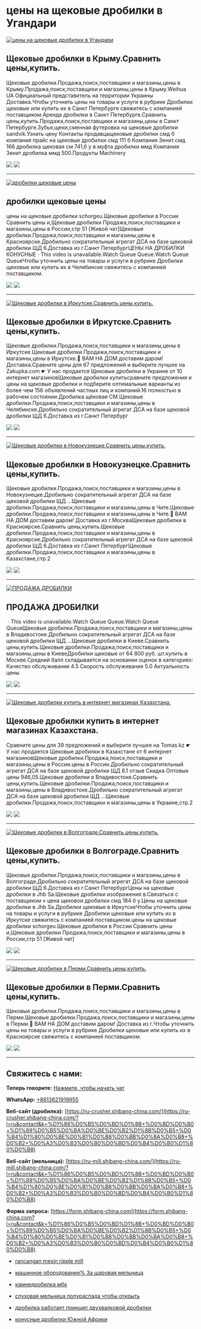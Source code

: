 # цены на щековые дробилки в Угандари

<a href="https://swt.shibang-china.com/?l=ru&img&k=%D1%86%D0%B5%D0%BD%D1%8B+%D0%BD%D0%B0+%D1%89%D0%B5%D0%BA%D0%BE%D0%B2%D1%8B%D0%B5+%D0%B4%D1%80%D0%BE%D0%B1%D0%B8%D0%BB%D0%BA%D0%B8+%D0%B2+%D0%A3%D0%B3%D0%B0%D0%BD%D0%B4%D0%B0%D1%80%D0%B8" target="_blank">![цены на щековые дробилки в Угандари](http://static.shibang-china.com/all-800x300/184.jpg)</a>

## Щековые дробилки в Крыму.Сравнить цены,купить.
Щековые дробилки.Продажа,поиск,поставщики и магазины,цены в Крыму.Продажа,поиск,поставщики и магазины,цены в Крыму.Weihua UA Официальный представитель на территории Украины Доставка.Чтобы уточнить цены на товары и услуги в рубрике Дробилки щековые или купить их в Санкт Петербурге свяжитесь с компанией поставщиком.Аренда дробилки в Санкт Петербурге.Сравнить цены,купить.Продажа,поиск,поставщики и магазины,цены в Санкт Петербурге.Зубья,щеки,сменная футеровка на щековые дробилки sandvik.Узнать цену Контакты продавцащековые дробилки смд б компания прайс на щековые дробилки смд 111 б Компания Зенит.смд 166 дробилка щековая см 741,б у в.муфта дробилки ммд Компания Зенит дробилка ммд 500.Продукты Machinery


<a href="https://whatsapp.shibangsoft.com/WhatsApp.php" target="_blank" title="WhatsApp">![](http://static.shibang-china.com/icon/whatsapp.png)</a> <a href="https://swt.shibang-china.com/?l=ru&icon&k=%D1%86%D0%B5%D0%BD%D1%8B+%D0%BD%D0%B0+%D1%89%D0%B5%D0%BA%D0%BE%D0%B2%D1%8B%D0%B5+%D0%B4%D1%80%D0%BE%D0%B1%D0%B8%D0%BB%D0%BA%D0%B8+%D0%B2+%D0%A3%D0%B3%D0%B0%D0%BD%D0%B4%D0%B0%D1%80%D0%B8" target="_blank">![](http://static.shibang-china.com/icon/chat-ru.png)</a>

---

<a href="https://swt.shibang-china.com/?l=ru&img&k=%D1%86%D0%B5%D0%BD%D1%8B+%D0%BD%D0%B0+%D1%89%D0%B5%D0%BA%D0%BE%D0%B2%D1%8B%D0%B5+%D0%B4%D1%80%D0%BE%D0%B1%D0%B8%D0%BB%D0%BA%D0%B8+%D0%B2+%D0%A3%D0%B3%D0%B0%D0%BD%D0%B4%D0%B0%D1%80%D0%B8" target="_blank">![дробилки щековые цены](http://static.shibang-china.com/all-800x300/755.jpg)</a>

## дробилки щековые цены
цены на щековые дробилки schorgeu.Щековые дробилки в России Сравнить цены и,Щековые дробилки Продажа,поиск,поставщики и магазины,цены в России,стр 51 [Живой чат]Щековые дробилки.Продажа,поиск,поставщики и магазины,цены в Красноярске.Дробильно сократительный агрегат ДСА на базе щековой дробилки ЩД 6.Доставка из г.Санкт ПетербургЦЕНЫ НА ДРОБИЛКИ КОНУСНЫЕ&nbsp;&#0183;&#32;This video is unavailable.Watch Queue Queue.Watch Queue QueueЧтобы уточнить цены на товары и услуги в рубрике Дробилки щековые или купить их в Челябинске свяжитесь с компанией поставщиком.


<a href="https://whatsapp.shibangsoft.com/WhatsApp.php" target="_blank" title="WhatsApp">![](http://static.shibang-china.com/icon/whatsapp.png)</a> <a href="https://swt.shibang-china.com/?l=ru&icon&k=%D1%86%D0%B5%D0%BD%D1%8B+%D0%BD%D0%B0+%D1%89%D0%B5%D0%BA%D0%BE%D0%B2%D1%8B%D0%B5+%D0%B4%D1%80%D0%BE%D0%B1%D0%B8%D0%BB%D0%BA%D0%B8+%D0%B2+%D0%A3%D0%B3%D0%B0%D0%BD%D0%B4%D0%B0%D1%80%D0%B8" target="_blank">![](http://static.shibang-china.com/icon/chat-ru.png)</a>

---

<a href="https://swt.shibang-china.com/?l=ru&img&k=%D1%86%D0%B5%D0%BD%D1%8B+%D0%BD%D0%B0+%D1%89%D0%B5%D0%BA%D0%BE%D0%B2%D1%8B%D0%B5+%D0%B4%D1%80%D0%BE%D0%B1%D0%B8%D0%BB%D0%BA%D0%B8+%D0%B2+%D0%A3%D0%B3%D0%B0%D0%BD%D0%B4%D0%B0%D1%80%D0%B8" target="_blank">![Щековые дробилки в Иркутске.Сравнить цены,купить.](http://static.shibang-china.com/all-800x300/990.jpg)</a>

## Щековые дробилки в Иркутске.Сравнить цены,купить.
Щековые дробилки.Продажа,поиск,поставщики и магазины,цены в Иркутске.Щековые дробилки.Продажа,поиск,поставщики и магазины,цены в Иркутске.🎁 ВАМ НА ДОМ доставим даром! Доставка.Сравните цены для 67 предложений и выберите лучшее на Zakupka.com ☛ У нас продается Щековые дробилки в Украине от 10 интернет магазиновЩековые дробилки купитьcравните предложения и цены на щековые дробилки и подберите оптимальные варианты из более чем 156 объявлений частных лиц и компаний.16 полностью в рабочем состоянии.Дробилка щёковая СМ.Щековые дробилки.Продажа,поиск,поставщики и магазины,цены в Челябинске.Дробильно сократительный агрегат ДСА на базе щековой дробилки ЩД 6.Доставка из г.Санкт Петербург


<a href="https://whatsapp.shibangsoft.com/WhatsApp.php" target="_blank" title="WhatsApp">![](http://static.shibang-china.com/icon/whatsapp.png)</a> <a href="https://swt.shibang-china.com/?l=ru&icon&k=%D1%86%D0%B5%D0%BD%D1%8B+%D0%BD%D0%B0+%D1%89%D0%B5%D0%BA%D0%BE%D0%B2%D1%8B%D0%B5+%D0%B4%D1%80%D0%BE%D0%B1%D0%B8%D0%BB%D0%BA%D0%B8+%D0%B2+%D0%A3%D0%B3%D0%B0%D0%BD%D0%B4%D0%B0%D1%80%D0%B8" target="_blank">![](http://static.shibang-china.com/icon/chat-ru.png)</a>

---

<a href="https://swt.shibang-china.com/?l=ru&img&k=%D1%86%D0%B5%D0%BD%D1%8B+%D0%BD%D0%B0+%D1%89%D0%B5%D0%BA%D0%BE%D0%B2%D1%8B%D0%B5+%D0%B4%D1%80%D0%BE%D0%B1%D0%B8%D0%BB%D0%BA%D0%B8+%D0%B2+%D0%A3%D0%B3%D0%B0%D0%BD%D0%B4%D0%B0%D1%80%D0%B8" target="_blank">![Щековые дробилки в Новокузнецке.Сравнить цены,купить.](http://static.shibang-china.com/all-800x300/767.jpg)</a>

## Щековые дробилки в Новокузнецке.Сравнить цены,купить.
Щековые дробилки.Продажа,поиск,поставщики и магазины,цены в Новокузнецке.Дробильно сократительный агрегат ДСА на базе щековой дробилки ЩД …Щековые дробилки.Продажа,поиск,поставщики и магазины,цены в Чите.Щековые дробилки.Продажа,поиск,поставщики и магазины,цены в Чите.🎁 ВАМ НА ДОМ доставим даром! Доставка из г.МоскваЩековые дробилки в Красноярске.Сравнить цены,купить.Щековые дробилки.Продажа,поиск,поставщики и магазины,цены в Красноярске.Дробильно сократительный агрегат ДСА на базе щековой дробилки ЩД 6.Доставка из г.Санкт ПетербургЩековые дробилки.Продажа,поиск,поставщики и магазины,цены в Казахстане,стр.2


<a href="https://whatsapp.shibangsoft.com/WhatsApp.php" target="_blank" title="WhatsApp">![](http://static.shibang-china.com/icon/whatsapp.png)</a> <a href="https://swt.shibang-china.com/?l=ru&icon&k=%D1%86%D0%B5%D0%BD%D1%8B+%D0%BD%D0%B0+%D1%89%D0%B5%D0%BA%D0%BE%D0%B2%D1%8B%D0%B5+%D0%B4%D1%80%D0%BE%D0%B1%D0%B8%D0%BB%D0%BA%D0%B8+%D0%B2+%D0%A3%D0%B3%D0%B0%D0%BD%D0%B4%D0%B0%D1%80%D0%B8" target="_blank">![](http://static.shibang-china.com/icon/chat-ru.png)</a>

---

<a href="https://swt.shibang-china.com/?l=ru&img&k=%D1%86%D0%B5%D0%BD%D1%8B+%D0%BD%D0%B0+%D1%89%D0%B5%D0%BA%D0%BE%D0%B2%D1%8B%D0%B5+%D0%B4%D1%80%D0%BE%D0%B1%D0%B8%D0%BB%D0%BA%D0%B8+%D0%B2+%D0%A3%D0%B3%D0%B0%D0%BD%D0%B4%D0%B0%D1%80%D0%B8" target="_blank">![ПРОДАЖА ДРОБИЛКИ](http://static.shibang-china.com/all-800x300/1229.jpg)</a>

## ПРОДАЖА ДРОБИЛКИ
&nbsp;&#0183;&#32;This video is unavailable.Watch Queue Queue.Watch Queue QueueЩековые дробилки.Продажа,поиск,поставщики и магазины,цены в Владивостоке.Дробильно сократительный агрегат ДСА на базе щековой дробилки ЩД …Щековые дробилки в Киеве.Сравнить цены,купить.Щековые дробилки.Продажа,поиск,поставщики и магазины,цены в КиевеДробилки щековые от 64 800 руб. шт.купить в Москве.Средний балл складывается на основании оценок в категориях: Качество обслуживания 4.5 Скорость обслуживания 5.0 Актуальность цены


<a href="https://whatsapp.shibangsoft.com/WhatsApp.php" target="_blank" title="WhatsApp">![](http://static.shibang-china.com/icon/whatsapp.png)</a> <a href="https://swt.shibang-china.com/?l=ru&icon&k=%D1%86%D0%B5%D0%BD%D1%8B+%D0%BD%D0%B0+%D1%89%D0%B5%D0%BA%D0%BE%D0%B2%D1%8B%D0%B5+%D0%B4%D1%80%D0%BE%D0%B1%D0%B8%D0%BB%D0%BA%D0%B8+%D0%B2+%D0%A3%D0%B3%D0%B0%D0%BD%D0%B4%D0%B0%D1%80%D0%B8" target="_blank">![](http://static.shibang-china.com/icon/chat-ru.png)</a>

---

<a href="https://swt.shibang-china.com/?l=ru&img&k=%D1%86%D0%B5%D0%BD%D1%8B+%D0%BD%D0%B0+%D1%89%D0%B5%D0%BA%D0%BE%D0%B2%D1%8B%D0%B5+%D0%B4%D1%80%D0%BE%D0%B1%D0%B8%D0%BB%D0%BA%D0%B8+%D0%B2+%D0%A3%D0%B3%D0%B0%D0%BD%D0%B4%D0%B0%D1%80%D0%B8" target="_blank">![Щековые дробилки купить в интернет магазинах Казахстана.](http://static.shibang-china.com/all-800x300/538.jpg)</a>

## Щековые дробилки купить в интернет магазинах Казахстана.
Сравните цены для 39 предложений и выберите лучшее на Tomas.kz ☛ У нас продается Щековые дробилки в Казахстане от 6 интернет магазиновЩековые дробилки.Продажа,поиск,поставщики и магазины,цены в России.цены в России.Дробильно сократительный агрегат ДСА на базе щековой дробилки ЩД 6.1 отзыв Скидка Оптовые цены 946,05.Щековые дробилки в Владивостоке.Сравнить цены,купить.Щековые дробилки.Продажа,поиск,поставщики и магазины,цены в Владивостоке.Дробильно сократительный агрегат ДСА на базе щековой дробилки ЩД …Щековые дробилки.Продажа,поиск,поставщики и магазины,цены в Украине,стр.2


<a href="https://whatsapp.shibangsoft.com/WhatsApp.php" target="_blank" title="WhatsApp">![](http://static.shibang-china.com/icon/whatsapp.png)</a> <a href="https://swt.shibang-china.com/?l=ru&icon&k=%D1%86%D0%B5%D0%BD%D1%8B+%D0%BD%D0%B0+%D1%89%D0%B5%D0%BA%D0%BE%D0%B2%D1%8B%D0%B5+%D0%B4%D1%80%D0%BE%D0%B1%D0%B8%D0%BB%D0%BA%D0%B8+%D0%B2+%D0%A3%D0%B3%D0%B0%D0%BD%D0%B4%D0%B0%D1%80%D0%B8" target="_blank">![](http://static.shibang-china.com/icon/chat-ru.png)</a>

---

<a href="https://swt.shibang-china.com/?l=ru&img&k=%D1%86%D0%B5%D0%BD%D1%8B+%D0%BD%D0%B0+%D1%89%D0%B5%D0%BA%D0%BE%D0%B2%D1%8B%D0%B5+%D0%B4%D1%80%D0%BE%D0%B1%D0%B8%D0%BB%D0%BA%D0%B8+%D0%B2+%D0%A3%D0%B3%D0%B0%D0%BD%D0%B4%D0%B0%D1%80%D0%B8" target="_blank">![Щековые дробилки в Волгограде.Сравнить цены,купить.](http://static.shibang-china.com/all-800x300/1201.jpg)</a>

## Щековые дробилки в Волгограде.Сравнить цены,купить.
Щековые дробилки.Продажа,поиск,поставщики и магазины,цены в Волгограде.Дробильно сократительный агрегат ДСА на базе щековой дробилки ЩД 6.Доставка из г.Санкт ПетербургЦены на щековые дробилки в Jhb Sa.Щековые дробилки изображения в.Связаться с поставщиком &#187; цена щековои дробилки смд 184 б у.Цены на щековые дробилки в Jhb Sa.Дробилки щековые в ИркутскеЧтобы уточнить цены на товары и услуги в рубрике Дробилки щековые или купить их в Иркутске свяжитесь с компанией поставщиком.цены на щековые дробилки schorgeu.Щековые дробилки в России Сравнить цены и,Щековые дробилки Продажа,поиск,поставщики и магазины,цены в России,стр 51 [Живой чат]


<a href="https://whatsapp.shibangsoft.com/WhatsApp.php" target="_blank" title="WhatsApp">![](http://static.shibang-china.com/icon/whatsapp.png)</a> <a href="https://swt.shibang-china.com/?l=ru&icon&k=%D1%86%D0%B5%D0%BD%D1%8B+%D0%BD%D0%B0+%D1%89%D0%B5%D0%BA%D0%BE%D0%B2%D1%8B%D0%B5+%D0%B4%D1%80%D0%BE%D0%B1%D0%B8%D0%BB%D0%BA%D0%B8+%D0%B2+%D0%A3%D0%B3%D0%B0%D0%BD%D0%B4%D0%B0%D1%80%D0%B8" target="_blank">![](http://static.shibang-china.com/icon/chat-ru.png)</a>

---

<a href="https://swt.shibang-china.com/?l=ru&img&k=%D1%86%D0%B5%D0%BD%D1%8B+%D0%BD%D0%B0+%D1%89%D0%B5%D0%BA%D0%BE%D0%B2%D1%8B%D0%B5+%D0%B4%D1%80%D0%BE%D0%B1%D0%B8%D0%BB%D0%BA%D0%B8+%D0%B2+%D0%A3%D0%B3%D0%B0%D0%BD%D0%B4%D0%B0%D1%80%D0%B8" target="_blank">![Щековые дробилки в Перми.Сравнить цены,купить.](http://static.shibang-china.com/all-800x300/1489.jpg)</a>

## Щековые дробилки в Перми.Сравнить цены,купить.
Щековые дробилки.Продажа,поиск,поставщики и магазины,цены в Перми.Щековые дробилки.Продажа,поиск,поставщики и магазины,цены в Перми.🎁 ВАМ НА ДОМ доставим даром! Доставка из г.Чтобы уточнить цены на товары и услуги в рубрике Дробилки щековые или купить их в Красноярске свяжитесь с компанией поставщиком.

<a href="https://whatsapp.shibangsoft.com/WhatsApp.php" target="_blank" title="WhatsApp">![](http://static.shibang-china.com/icon/whatsapp.png)</a> <a href="https://swt.shibang-china.com/?l=ru&icon&k=%D1%86%D0%B5%D0%BD%D1%8B+%D0%BD%D0%B0+%D1%89%D0%B5%D0%BA%D0%BE%D0%B2%D1%8B%D0%B5+%D0%B4%D1%80%D0%BE%D0%B1%D0%B8%D0%BB%D0%BA%D0%B8+%D0%B2+%D0%A3%D0%B3%D0%B0%D0%BD%D0%B4%D0%B0%D1%80%D0%B8" target="_blank">![](http://static.shibang-china.com/icon/chat-ru.png)</a>

---
## Свяжитесь с нами:

**Теперь говорите:** [Нажмите, чтобы начать чат](https://swt.shibang-china.com?l=ru&contact&k=%D1%86%D0%B5%D0%BD%D1%8B+%D0%BD%D0%B0+%D1%89%D0%B5%D0%BA%D0%BE%D0%B2%D1%8B%D0%B5+%D0%B4%D1%80%D0%BE%D0%B1%D0%B8%D0%BB%D0%BA%D0%B8+%D0%B2+%D0%A3%D0%B3%D0%B0%D0%BD%D0%B4%D0%B0%D1%80%D0%B8)

**WhatsApp:**  [+8613621919955](https://whatsapp.shibangsoft.com/WhatsApp.php)

**Веб-сайт (дробилка):** [https://ru-crusher.shibang-china.com/](https://ru-crusher.shibang-china.com/?l=ru&contact&k=%D1%86%D0%B5%D0%BD%D1%8B+%D0%BD%D0%B0+%D1%89%D0%B5%D0%BA%D0%BE%D0%B2%D1%8B%D0%B5+%D0%B4%D1%80%D0%BE%D0%B1%D0%B8%D0%BB%D0%BA%D0%B8+%D0%B2+%D0%A3%D0%B3%D0%B0%D0%BD%D0%B4%D0%B0%D1%80%D0%B8)

**Веб-сайт (мельница):** [https://ru-mill.shibang-china.com/](https://ru-mill.shibang-china.com/?l=ru&contact&k=%D1%86%D0%B5%D0%BD%D1%8B+%D0%BD%D0%B0+%D1%89%D0%B5%D0%BA%D0%BE%D0%B2%D1%8B%D0%B5+%D0%B4%D1%80%D0%BE%D0%B1%D0%B8%D0%BB%D0%BA%D0%B8+%D0%B2+%D0%A3%D0%B3%D0%B0%D0%BD%D0%B4%D0%B0%D1%80%D0%B8)

**Форма запроса:** [https://form.shibang-china.com](https://form.shibang-china.com?l=ru&contact&k=%D1%86%D0%B5%D0%BD%D1%8B+%D0%BD%D0%B0+%D1%89%D0%B5%D0%BA%D0%BE%D0%B2%D1%8B%D0%B5+%D0%B4%D1%80%D0%BE%D0%B1%D0%B8%D0%BB%D0%BA%D0%B8+%D0%B2+%D0%A3%D0%B3%D0%B0%D0%BD%D0%B4%D0%B0%D1%80%D0%B8)

* [rancangan mesin ripple mill](../122/rancangan%20mesin%20ripple%20mill.md)

* [машинное оборудование% 3a шаровая мельница](../121/%D0%BC%D0%B0%D1%88%D0%B8%D0%BD%D0%BD%D0%BE%D0%B5%20%D0%BE%D0%B1%D0%BE%D1%80%D1%83%D0%B4%D0%BE%D0%B2%D0%B0%D0%BD%D0%B8%D0%B5%25%203a%20%D1%88%D0%B0%D1%80%D0%BE%D0%B2%D0%B0%D1%8F%20%D0%BC%D0%B5%D0%BB%D1%8C%D0%BD%D0%B8%D1%86%D0%B0.md)

* [камнедробилка мбк](../122/%D0%BA%D0%B0%D0%BC%D0%BD%D0%B5%D0%B4%D1%80%D0%BE%D0%B1%D0%B8%D0%BB%D0%BA%D0%B0%20%D0%BC%D0%B1%D0%BA.md)

* [слуховая мельница полураспада чтобы открыть](../122/%D1%81%D0%BB%D1%83%D1%85%D0%BE%D0%B2%D0%B0%D1%8F%20%D0%BC%D0%B5%D0%BB%D1%8C%D0%BD%D0%B8%D1%86%D0%B0%20%D0%BF%D0%BE%D0%BB%D1%83%D1%80%D0%B0%D1%81%D0%BF%D0%B0%D0%B4%D0%B0%20%D1%87%D1%82%D0%BE%D0%B1%D1%8B%20%D0%BE%D1%82%D0%BA%D1%80%D1%8B%D1%82%D1%8C.md)

* [дробилка работает принцип двухвалковой дробилки](../124/%D0%B4%D1%80%D0%BE%D0%B1%D0%B8%D0%BB%D0%BA%D0%B0%20%D1%80%D0%B0%D0%B1%D0%BE%D1%82%D0%B0%D0%B5%D1%82%20%D0%BF%D1%80%D0%B8%D0%BD%D1%86%D0%B8%D0%BF%20%D0%B4%D0%B2%D1%83%D1%85%D0%B2%D0%B0%D0%BB%D0%BA%D0%BE%D0%B2%D0%BE%D0%B9%20%D0%B4%D1%80%D0%BE%D0%B1%D0%B8%D0%BB%D0%BA%D0%B8.md)

* [конусные дробилки Южной Африки](../121/%D0%BA%D0%BE%D0%BD%D1%83%D1%81%D0%BD%D1%8B%D0%B5%20%D0%B4%D1%80%D0%BE%D0%B1%D0%B8%D0%BB%D0%BA%D0%B8%20%D0%AE%D0%B6%D0%BD%D0%BE%D0%B9%20%D0%90%D1%84%D1%80%D0%B8%D0%BA%D0%B8.md)